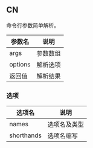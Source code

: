 ## CN

命令行参数简单解析。

|参数名|说明|
|-----|---|
|args|参数数组|
|options|解析选项|
|返回值|解析结果|

### 选项

|选项名|说明|
|-----|---|
|names|选项名及类型|
|shorthands|选项名缩写|
